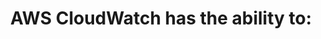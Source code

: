 ---
layout: answer
title: "AWS CloudWatch has the ability to:"
blurb: "<p>AWS CloudWatch is a metrics repository. It also has the ability to auto-scale when certain criteria or thesholds are met, and it can even fire off Ama"
quid: 12
---